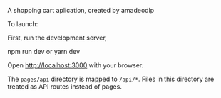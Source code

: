 A shopping cart aplication, created by amadeodlp

To launch:

First, run the development server,

npm run dev or
yarn dev

Open [http://localhost:3000](http://localhost:3000) with your browser.

The `pages/api` directory is mapped to `/api/*`. Files in this directory are treated as API routes instead of pages.

